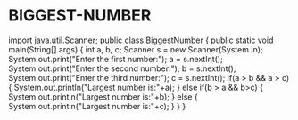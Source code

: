 # BIGGEST-NUMBER
import java.util.Scanner;
public class BiggestNumber
{
public static void main(String[] args)
{
int a, b, c;
Scanner s = new Scanner(System.in);
System.out.print(&quot;Enter the first number:&quot;);
a = s.nextInt();
System.out.print(&quot;Enter the second number:&quot;);
b = s.nextInt();
System.out.print(&quot;Enter the third number:&quot;);
c = s.nextInt();
if(a &gt; b &amp;&amp; a &gt; c)
{
System.out.println(&quot;Largest number is:&quot;+a);
}
else if(b &gt; a &amp;&amp; b&gt;c)
{
System.out.println(&quot;Largest number is:&quot;+b);
}
else
{
System.out.println(&quot;Largest number is:&quot;+c);
}
}
}
 
